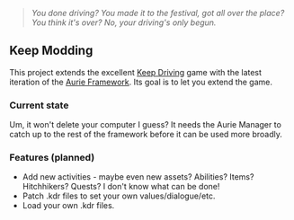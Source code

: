 > *You done driving? You made it to the festival, got all over the place? You think it's over? No, your driving's only begun.*

## Keep Modding

This project extends the excellent [Keep Driving](https://www.whycjwhy.com/keepdriving/index.html) game with the latest iteration of the [Aurie Framework](https://github.com/AurieFramework/Aurie). Its goal is to let you extend the game.

### Current state
Um, it won't delete your computer I guess? It needs the Aurie Manager to catch up to the rest of the framework before it can be used more broadly.

### Features (planned)
- Add new activities - maybe even new assets? Abilities? Items? Hitchhikers? Quests? I don't know what can be done!
- Patch .kdr files to set your own values/dialogue/etc.
- Load your own .kdr files.
